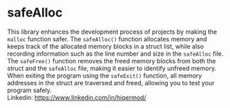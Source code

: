 # safeAlloc
This library enhances the development process of projects by making the `malloc` function safer. The `safeAlloc()` function allocates memory and keeps track of the allocated memory blocks in a struct list, while also recording information such as the line number and size in the `safeAlloc` file. The `safeFree()` function removes the freed memory blocks from both the struct and the `safeAlloc` file, making it easier to identify unfreed memory. When exiting the program using the `safeExit()` function, all memory addresses in the struct are traversed and freed, allowing you to test your program safely.<br>
Linkedin: https://www.linkedin.com/in/hiqermod/
